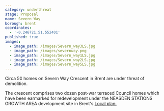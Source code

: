```yaml
---
category: underthreat
stage: Proposal 
name: Severn Way
borough: brent
coordinates:
  - '-0.246721,51.552401'
published: true
images:
  - image_path: /images/Severn_way3LS.jpg
  - image_path: /images/severnway.png
  - image_path: /images/Severn_way1LS.jpg
  - image_path: /images/Severn_way2LS.jpg
  - image_path: /images/Severn_way5LS.jpg
---
```

Circa 50 homes on Severn Way Crescent in Brent are under threat of demolition.

The crescent comprises two dozen post-war terraced Council homes which have been earmarked for redevelopment under the NEASDEN STATIONS GROWTH AREA development site in Brent's [Local plan.](https://www.brent.gov.uk/media/16411848/draft-local-plan-east.pdf)
